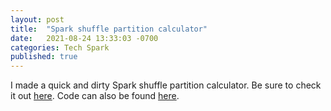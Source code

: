 ```yaml
---
layout: post
title:  "Spark shuffle partition calculator"
date:   2021-08-24 13:33:03 -0700
categories: Tech Spark
published: true
---
```


I made a quick and dirty Spark shuffle partition calculator. Be sure to check it out [here](http://justinbreese.com/spark-shuffle-partition-calculator/). Code can also be found [here](https://github.com/justinbreese/databricks-gems#sparkshufflepartitioncalculatorpy).